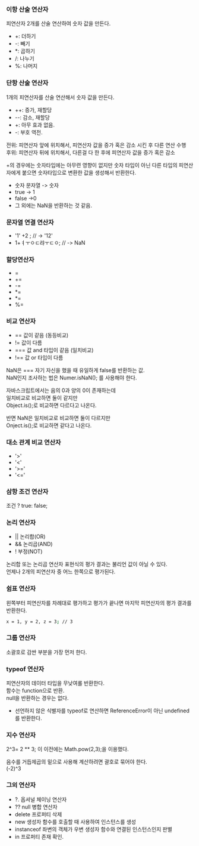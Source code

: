### 이항 산술 연산자
피연산자 2개를 산술 연산하여 숫자 값을 만든다.
- +: 더하기
- -: 빼기
- *: 곱하기
- /: 나누기
- %: 나머지

### 단항 산술 연산자
1개의 피연산자를 산술 연산해서 숫자 값을 만든다.
- ++: 증가, 재할당
- --: 감소, 재할당
- +: 아무 효과 없음.
- -: 부호 역전.

전위: 피연산자 앞에 위치해서, 피연산자 값을 증가 혹은 감소 시킨 후 다른 연산 수행  
후위: 피연산자 뒤에 위치해서, 다른걸 다 한 후에 피연산자 값을 증가 혹은 감소 

+의 경우에는 숫자타입에는 아무련 영향이 없지만
숫자 타입이 아닌 다른 타입의 피연산자에게 붙으면 숫자타입으로 변환한 값을 생성해서 반환한다.  
- 숫자 문자열 -> 숫자
- true -> 1
- false ->0
- 그 외에는 NaN을 반환하는 것 같음.
### 문자열 연결 연산자
- '1' +2 ; // -> '12'
- 1+ㅕㅜㅇㄷ랴ㅜㄷㅇ; // -> NaN

### 할당연산자
- = 
- +=
- -=
- *=
- *=
- %=

### 비교 연산자
- == 값이 같음 (동등비교)
- != 값이 다름
- === 값 and 타입이 같음 (일치비교)
- !== 값 or 타입이 다름

NaN은 === 자기 자신을 했을 때 유일하게 false를 반환하는 값.  
NaN인지 조사하는 법은 Numer.isNaN(); 를 사용해야 한다.

자바스크립트에서는 음의 0과 양의 0이 존재하는데  
일치비교로 비교하면 둘이 같지만   
Object.is();로 비교하면 다르다고 나온다.

반면 NaN은 일치비교로 비교하면 둘이 다르지만  
Onject.is();로 비교하면 같다고 나온다.

### 대소 관계 비교 연산자
- '>'
- '<'
- '>='
- '<='

### 삼항 조건 연산자

조건 ? true: false;

### 논리 연산자
- || 논리합(OR)
- && 논리곱(AND)
- ! 부정(NOT)

논리합 또는 논리곱 연산자 표현식의 평가 결과는 불리언 값이 아닐 수 있다.  
언제나 2개의 피연산자 중 어느 한쪽으로 평가된다.

### 쉼표 연산자
왼쪽부터 피연산자를 차례대로 평가하고 평가가 끝나면 마지막 피연산자의 평가 결과를 반환한다.
```bash
x = 1, y = 2, z = 3; // 3
```

### 그룹 연산자
소괄호로 감싼 부분을 가장 먼저 한다.

### typeof 연산자
피연산자의 데이터 타입을 무낮여롤 반환한다.  
함수는 function으로 반환.  
null을 반환하는 경우는 없다.  
- 선언하지 않은 식별자를 typeof로 연산하면 ReferenceError이 아닌 undefined를 반환한다.

### 지수 연산자
2^3= 2 ** 3;
이 이전에는 Math.pow(2,3);을 이용했다.  

음수를 거듭제곱의 밑으로 사용해 계산하려면 괄호로 묶어야 한다.  
(-2)^3


### 그외 연산자

- ?. 옵셔널 체이닝 연산자
- ?? null 병합 연산자
- delete 프로퍼티 삭제
- new 생성자 함수를 호출할 때 사용하여 인스턴스를 생성
- instanceof 좌변의 객체가 우변 생성자 함수와 연결된 인스턴스인지 판별
- in 프로퍼티 존재 확인.
